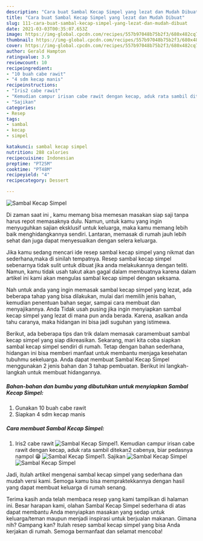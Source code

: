 ```yaml
---
description: "Cara buat Sambal Kecap Simpel yang lezat dan Mudah Dibuat"
title: "Cara buat Sambal Kecap Simpel yang lezat dan Mudah Dibuat"
slug: 111-cara-buat-sambal-kecap-simpel-yang-lezat-dan-mudah-dibuat
date: 2021-03-03T00:35:07.653Z
image: https://img-global.cpcdn.com/recipes/557b97048b75b2f3/680x482cq70/sambal-kecap-simpel-foto-resep-utama.jpg
thumbnail: https://img-global.cpcdn.com/recipes/557b97048b75b2f3/680x482cq70/sambal-kecap-simpel-foto-resep-utama.jpg
cover: https://img-global.cpcdn.com/recipes/557b97048b75b2f3/680x482cq70/sambal-kecap-simpel-foto-resep-utama.jpg
author: Gerald Hampton
ratingvalue: 3.9
reviewcount: 10
recipeingredient:
- "10 buah cabe rawit"
- "4 sdm kecap manis"
recipeinstructions:
- "Iris2 cabe rawit"
- "Kemudian campur irisan cabe rawit dengan kecap, aduk rata sambil ditekan2 cabenya, biar pedasnya nampol 😁"
- "Sajikan"
categories:
- Resep
tags:
- sambal
- kecap
- simpel

katakunci: sambal kecap simpel 
nutrition: 288 calories
recipecuisine: Indonesian
preptime: "PT25M"
cooktime: "PT48M"
recipeyield: "4"
recipecategory: Dessert

---
```



![Sambal Kecap Simpel](https://img-global.cpcdn.com/recipes/557b97048b75b2f3/680x482cq70/sambal-kecap-simpel-foto-resep-utama.jpg)

Di zaman  saat ini , kamu memang bisa memesan masakan siap saji tanpa harus repot memasaknya dulu. Namun, untuk kamu yang ingin menyuguhkan sajian eksklusif untuk keluarga, maka kamu memang lebih baik menghidangkannya sendiri. Lantaran, memasak di rumah jauh lebih sehat dan juga dapat menyesuaikan dengan selera keluarga.

Jika kamu sedang mencari ide resep sambal kecap simpel yang nikmat dan sederhana,maka di sinilah tempatnya. Resep sambal kecap simpel  sebenarnya tidak sulit untuk dibuat jika anda melakukannya dengan teliti. Namun, kamu tidak usah takut akan gagal dalam membuatnya 
karena dalam artikel ini kami akan mengulas sambal kecap simpel dengan seksama.  



Nah untuk anda yang ingin memasak sambal kecap simpel yang lezat, ada beberapa tahap yang bisa dilakukan, mulai dari memilih jenis bahan, kemudian penentuan bahan segar, sampai cara membuat dan menyajikannya. Anda Tidak usah pusing jika ingin menyiapkan sambal kecap simpel yang lezat di mana pun anda berada. Karena, asalkan anda  tahu caranya, maka hidangan ini bisa jadi suguhan yang istimewa.

Berikut, ada beberapa tips dan trik dalam memasak caramembuat sambal kecap simpel yang siap dikreasikan. Sekarang, mari kita coba siapkan sambal kecap simpel sendiri di rumah. Tetap dengan bahan sederhana, hidangan ini bisa memberi manfaat untuk membantu menjaga kesehatan tubuhmu sekeluarga. Anda dapat membuat Sambal Kecap Simpel menggunakan 2 jenis bahan dan 3 tahap pembuatan. Berikut ini langkah-langkah untuk membuat hidangannya.

<!--inarticleads1-->

##### Bahan-bahan dan bumbu yang dibutuhkan untuk menyiapkan Sambal Kecap Simpel:

1. Gunakan 10 buah cabe rawit
1. Siapkan 4 sdm kecap manis




<!--inarticleads2-->

##### Cara membuat Sambal Kecap Simpel:

1. Iris2 cabe rawit
<img src="https://img-global.cpcdn.com/steps/4ba7bade5b76ddc3/160x128cq70/sambal-kecap-simpel-langkah-memasak-1-foto.jpg" alt="Sambal Kecap Simpel">1. Kemudian campur irisan cabe rawit dengan kecap, aduk rata sambil ditekan2 cabenya, biar pedasnya nampol 😁
<img src="https://img-global.cpcdn.com/steps/12ea236ff48ab727/160x128cq70/sambal-kecap-simpel-langkah-memasak-2-foto.jpg" alt="Sambal Kecap Simpel">1. Sajikan
<img src="https://img-global.cpcdn.com/steps/52824bb2c156ce3a/160x128cq70/sambal-kecap-simpel-langkah-memasak-3-foto.jpg" alt="Sambal Kecap Simpel"><img src="https://img-global.cpcdn.com/steps/1f55cba16862a1d8/160x128cq70/sambal-kecap-simpel-langkah-memasak-3-foto.jpg" alt="Sambal Kecap Simpel">



Jadi, itulah artikel mengenai  sambal kecap simpel  yang sederhana dan mudah versi kami. Semoga kamu bisa mempraktekkannya dengan hasil yang dapat membuat keluarga di rumah senang. 

Terima kasih anda telah membaca resep yang kami tampilkan di halaman ini. Besar harapan kami, olahan  Sambal Kecap Simpel sederhana di atas dapat membantu Anda menyiapkan masakan yang sedap untuk keluarga/teman maupun menjadi inspirasi untuk berjualan makanan. Gimana nih? Gampang kan? Itulah resep sambal kecap simpel yang bisa Anda kerjakan di rumah. Semoga bermanfaat dan selamat mencoba!

